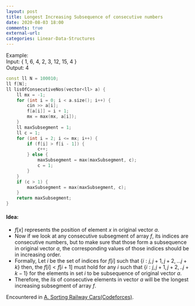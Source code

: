 ```yaml
---
layout: post
title: Longest Increasing Subsequence of consecutive numbers
date: 2020-08-03 18:00
comments: true
external-url:
categories: Linear-Data-Structures
---
```


Example: <br>
Input:
{ 1, 6, 4, 2, 3, 12, 15, 4 }
<br>
Output:
4

```cpp
const ll N = 100010;
ll f[N];
ll lisOfConsecutiveNos(vector<ll> a) {
    ll mx = -1;
    for (int i = 0; i < a.size(); i++) {
        cin >> a[i];
        f[a[i]] = i + 1;
        mx = max(mx, a[i]);
    }
    ll maxSubsegment = 1;
    ll c = 1;
    for (int i = 2; i <= mx; i++) {
        if (f[i] > f[i - 1]) {
            c++;
        } else {
            maxSubsegment = max(maxSubsegment, c);
            c = 1;
        }
    }
    if (c > 1) {
        maxSubsegment = max(maxSubsegment, c);
    }
    return maxSubsegment;
}
```

#### Idea:

- $f[x]$ represents the position of element $x$ in original vector $a$.
- Now if we look at any consecutive subsegment of array $f$, its indices are consecutive numbers, but to make sure that those form a subsequence in original vector $a$, the corresponding values of those indices should be in increasing order.
- Formally, Let $i$ be the set of indices for $f[i]$ such that $\{i : j,j+1,j+2,...j+k\}$ then,
  the $f[i] < f[i+1]$ must hold for any $i$ such that $\{i:j,j+1,j+2,..j+k-1\}$ for the elements in set $i$ to be subsequence of original vector $a$.
- Therefore, the $lis$ of consecutive elements in vector $a$ will be the longest increasing subsegment of array $f$.

Encountered in [A. Sorting Railway Cars(Codeforces)](https://codeforces.com/contest/605/problem/A).
